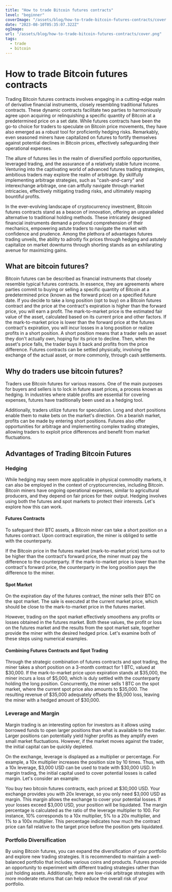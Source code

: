 ```yaml
---
title: "How to trade Bitcoin futures contracts"
level: "beginner"
coverImage: "/assets/blog/how-to-trade-bitcoin-futures-contracts/cover.png"
date: "2023-08-10T05:35:07.322Z"
ogImage:
url: "/assets/blog/how-to-trade-bitcoin-futures-contracts/cover.png"
tags:
  - trade
  - bitcoin
---
```


# How to trade Bitcoin futures contracts

Trading Bitcoin futures contracts involves engaging in a cutting-edge realm of derivative financial instruments, closely resembling traditional futures contracts. These dynamic contracts facilitate two parties to harmoniously agree upon acquiring or relinquishing a specific quantity of Bitcoin at a predetermined price on a set date. While futures contracts have been the go-to choice for traders to speculate on Bitcoin price movements, they have also emerged as a robust tool for proficiently hedging risks. Remarkably, even seasoned miners have capitalized on futures to fortify themselves against potential declines in Bitcoin prices, effectively safeguarding their operational expenses.

The allure of futures lies in the realm of diversified portfolio opportunities, leveraged trading, and the assurance of a relatively stable future income. Venturing into the captivating world of advanced futures trading strategies, ambitious traders may explore the realm of arbitrage. By skillfully implementing arbitrage strategies, such as "cash-and-carry" and interexchange arbitrage, one can artfully navigate through market intricacies, effectively mitigating trading risks, and ultimately reaping bountiful profits.

In the ever-evolving landscape of cryptocurrency investment, Bitcoin futures contracts stand as a beacon of innovation, offering an unparalleled alternative to traditional holding methods. These intricately designed financial instruments demand a profound comprehension of their mechanics, empowering astute traders to navigate the market with confidence and prudence. Among the plethora of advantages futures trading unveils, the ability to adroitly fix prices through hedging and astutely capitalize on market downturns through shorting stands as an exhilarating avenue for maximizing gains.

## What are bitcoin futures?

Bitcoin futures can be described as financial instruments that closely resemble typical futures contracts. In essence, they are agreements where parties commit to buying or selling a specific quantity of Bitcoin at a predetermined price (known as the forward price) on a specified future date. If you decide to take a long position (opt to buy) on a Bitcoin futures contract and the price at the contract's expiration is higher than the forward price, you will earn a profit.
The mark-to-market price is the estimated fair value of the asset, calculated based on its current price and other factors. If the mark-to-market price is lower than the forward price at the futures contract's expiration, you will incur losses in a long position or realize profits in a short position. A short position means that a trader sells an asset they don't actually own, hoping for its price to decline. Then, when the asset's price falls, the trader buys it back and profits from the price difference. Futures contracts can be settled physically, involving the exchange of the actual asset, or more commonly, through cash settlements.
  
## Why do traders use bitcoin futures?

Traders use Bitcoin futures for various reasons. One of the main purposes for buyers and sellers is to lock in future asset prices, a process known as hedging. In industries where stable profits are essential for covering expenses, futures have traditionally been used as a hedging tool.

Additionally, traders utilize futures for speculation. Long and short positions enable them to make bets on the market's direction. On a bearish market, profits can be made by entering short positions. Futures also offer opportunities for arbitrage and implementing complex trading strategies, allowing traders to exploit price differences and benefit from market fluctuations.

## Advantages of Trading Bitcoin Futures

### Hedging

While hedging may seem more applicable in physical commodity markets, it can also be employed in the context of cryptocurrencies, including Bitcoin. Bitcoin miners have ongoing operational expenses, similar to agricultural producers, and they depend on fair prices for their output. Hedging involves using both the futures and spot markets to protect their interests. Let's explore how this can work.

#### Futures Contracts

To safeguard their BTC assets, a Bitcoin miner can take a short position on a futures contract. Upon contract expiration, the miner is obliged to settle with the counterparty.

If the Bitcoin price in the futures market (mark-to-market price) turns out to be higher than the contract's forward price, the miner must pay the difference to the counterparty. If the mark-to-market price is lower than the contract's forward price, the counterparty in the long position pays the difference to the miner.

#### Spot Market

On the expiration day of the futures contract, the miner sells their BTC on the spot market. The sale is executed at the current market price, which should be close to the mark-to-market price in the futures market.

However, trading on the spot market effectively smoothens any profits or losses obtained in the futures market. Both these values, the profit or loss on the futures market and the results from the spot market sale, together provide the miner with the desired hedged price. Let's examine both of these steps using numerical examples.

#### Combining Futures Contracts and Spot Trading

Through the strategic combination of futures contracts and spot trading, the miner takes a short position on a 3-month contract for 1 BTC, valued at $30,000. If the mark-to-market price upon expiration stands at $35,000, the miner incurs a loss of $5,000, which is duly settled with the counterparty holding the long position. Concurrently, the miner sells 1 BTC on the spot market, where the current spot price also amounts to $35,000. The resulting revenue of $35,000 adequately offsets the $5,000 loss, leaving the miner with a hedged amount of $30,000.

### Leverage and Margin

Margin trading is an interesting option for investors as it allows using borrowed funds to open larger positions than what is available to the trader. Larger positions can potentially yield higher profits as they amplify even small market fluctuations. However, if the market moves against the trader, the initial capital can be quickly depleted.

On the exchange, leverage is displayed as a multiplier or percentage. For example, a 10x multiplier increases the position size by 10 times. Thus, with a 10x leverage, $3,000 USD can be used to trade with $30,000 USD. In margin trading, the initial capital used to cover potential losses is called margin. Let's consider an example:

You buy two bitcoin futures contracts, each priced at $30,000 USD. Your exchange provides you with 20x leverage, so you only need $3,000 USD as margin. This margin allows the exchange to cover your potential losses. If your losses exceed $3,000 USD, your position will be liquidated. The margin percentage is calculated as the ratio of the leverage multiplier to 100. For instance, 10% corresponds to a 10x multiplier, 5% to a 20x multiplier, and 1% to a 100x multiplier. This percentage indicates how much the contract price can fall relative to the target price before the position gets liquidated.

### Portfolio Diversification
By using Bitcoin futures, you can expand the diversification of your portfolio and explore new trading strategies. It is recommended to maintain a well-balanced portfolio that includes various coins and products. Futures provide an opportunity to experiment with different trading strategies rather than just holding assets. Additionally, there are low-risk arbitrage strategies with more moderate returns that can help reduce the overall risk of your portfolio.

